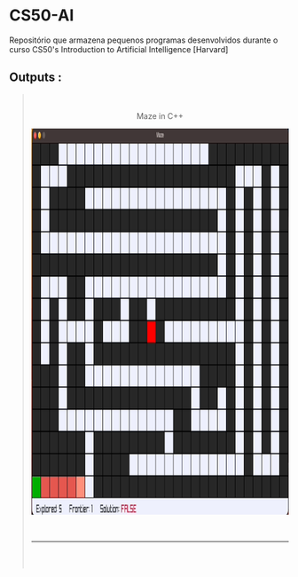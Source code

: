 # CS50-AI
Repositório que armazena pequenos programas desenvolvidos durante o curso CS50's Introduction to Artificial Intelligence [Harvard]

## Outputs :
> <br>
> <div align="center">
>
> Maze in C++
> 
> </div>
> <p align="center">
>   <img src="images/maze.gif" width="1160" height="696">
> </p>
> <br> <hr> <br>
> <div align="center">
>
> <br>
